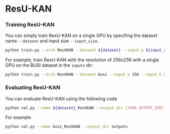 # ResU-KAN

### Training ResU-KAN

You can simply train ResU-KAN on a single GPU by specifing the dataset name ```--dataset``` and input size ```--input_size```.

```bash
python train.py --arch ResUKAN --dataset ${dataset} --input_w ${input_size} --input_h ${input_size} --name ${dataset}_ResUKAN  --data_dir [YOUR_DATA_DIR]
```

For example, train ResU-KAN with the resolution of 256x256 with a single GPU on the BUSI dataset in the ```inputs``` dir:

```bash
python train.py --arch ResUKAN --dataset busi --input_w 256 --input_h 256 --name busi_UKAN  --data_dir ./inputs
```

### Evaluating ResU-KAN

You can evaluate ResU-KAN using the following code

```bash
python val.py --name ${dataset}_ResUKAN --output_dir [YOUR_OUTPUT_DIR] 
```

For example

```bash
python val.py --name busi_ResUKAN --output_dir outputs
```

